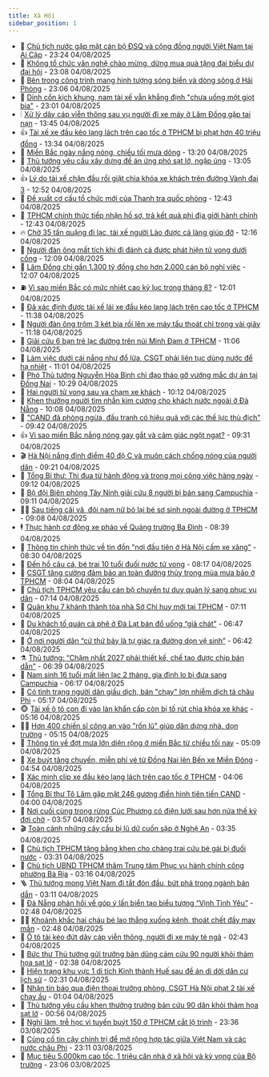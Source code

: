 ```yaml
---
title: Xã Hội
sidebar_position: 1
---
```


<!-- dantri-xa-hoi:START -->
- 🫣 [Chủ tịch nước gặp mặt cán bộ ĐSQ và cộng đồng người Việt Nam tại Ai Cập](https://dantri.com.vn/xa-hoi/chu-tich-nuoc-gap-mat-can-bo-dsq-va-cong-dong-nguoi-viet-nam-tai-ai-cap-20250805062340754.htm) - 23:24 04/08/2025
- 💼 [Không tổ chức văn nghệ chào mừng, dừng mua quà tặng đại biểu dự đại hội](https://dantri.com.vn/xa-hoi/khong-to-chuc-van-nghe-chao-mung-dung-mua-qua-tang-dai-bieu-du-dai-hoi-20250804214639740.htm) - 23:08 04/08/2025
- 🎊 [Bên trong công trình mang hình tượng sóng biển và dòng sông ở Hải Phòng](https://dantri.com.vn/xa-hoi/ben-trong-cong-trinh-mang-hinh-tuong-song-bien-va-dong-song-o-hai-phong-20250804101335129.htm) - 23:06 04/08/2025
- 🙉 [Dính cồn kịch khung, nam tài xế vẫn khẳng định &quot;chưa uống một giọt bia&quot;](https://dantri.com.vn/xa-hoi/dinh-con-kich-khung-nam-tai-xe-van-khang-dinh-chua-uong-mot-giot-bia-20250805005730527.htm) - 23:01 04/08/2025
- 🕯 [Xử lý dây cáp viễn thông sau vụ người đi xe máy ở Lâm Đồng gặp tai nạn](https://dantri.com.vn/xa-hoi/xu-ly-day-cap-vien-thong-sau-vu-nguoi-di-xe-may-o-lam-dong-gap-tai-nan-20250804194556645.htm) - 13:45 04/08/2025
- 👍 [Tài xế xe đầu kéo lạng lách trên cao tốc ở TPHCM bị phạt hơn 40 triệu đồng](https://dantri.com.vn/xa-hoi/tai-xe-xe-dau-keo-lang-lach-tren-cao-toc-o-tphcm-bi-phat-hon-40-trieu-dong-20250804202314260.htm) - 13:34 04/08/2025
- 🤖 [Miền Bắc ngày nắng nóng, chiều tối mưa dông](https://dantri.com.vn/xa-hoi/mien-bac-ngay-nang-nong-chieu-toi-mua-dong-20250804171304164.htm) - 13:20 04/08/2025
- 🙉 [Thủ tướng yêu cầu xây dựng đề án ứng phó sạt lở, ngập úng](https://dantri.com.vn/xa-hoi/thu-tuong-yeu-cau-xay-dung-de-an-ung-pho-sat-lo-ngap-ung-20250804200537588.htm) - 13:05 04/08/2025
- 👍 [Lý do tài xế chặn đầu rồi giật chìa khóa xe khách trên đường Vành đai 3](https://dantri.com.vn/xa-hoi/ly-do-tai-xe-chan-dau-roi-giat-chia-khoa-xe-khach-tren-duong-vanh-dai-3-20250804194529973.htm) - 12:52 04/08/2025
- 🗽 [Đề xuất cơ cấu tổ chức mới của Thanh tra quốc phòng](https://dantri.com.vn/xa-hoi/de-xuat-co-cau-to-chuc-moi-cua-thanh-tra-quoc-phong-20250804193406882.htm) - 12:43 04/08/2025
- 🗽 [TPHCM chính thức tiếp nhận hồ sơ, trả kết quả phi địa giới hành chính](https://dantri.com.vn/xa-hoi/tphcm-chinh-thuc-tiep-nhan-ho-so-tra-ket-qua-phi-dia-gioi-hanh-chinh-20250804192428832.htm) - 12:43 04/08/2025
- 🔥 [Chở 35 tấn quặng đi lạc, tài xế người Lào được cả làng giúp đỡ](https://dantri.com.vn/xa-hoi/cho-35-tan-quang-di-lac-tai-xe-nguoi-lao-duoc-ca-lang-giup-do-20250804181255529.htm) - 12:16 04/08/2025
- 🦒 [Người đàn ông mất tích khi đi đánh cá được phát hiện tử vong dưới cống](https://dantri.com.vn/xa-hoi/nguoi-dan-ong-mat-tich-khi-di-danh-ca-duoc-phat-hien-tu-vong-duoi-cong-20250804162825330.htm) - 12:09 04/08/2025
- 🧐 [Lâm Đồng chi gần 1.300 tỷ đồng cho hơn 2.000 cán bộ nghỉ việc](https://dantri.com.vn/xa-hoi/lam-dong-chi-gan-1300-ty-dong-cho-hon-2000-can-bo-nghi-viec-20250804182643404.htm) - 12:07 04/08/2025
- ⛽️ [Vì sao miền Bắc có mức nhiệt cao kỷ lục trong tháng 8?](https://dantri.com.vn/xa-hoi/vi-sao-mien-bac-co-muc-nhiet-cao-ky-luc-trong-thang-8-20250803184214359.htm) - 12:01 04/08/2025
- 🚀 [Đã xác định được tài xế lái xe đầu kéo lạng lách trên cao tốc ở TPHCM](https://dantri.com.vn/xa-hoi/da-xac-dinh-duoc-tai-xe-lai-xe-dau-keo-lang-lach-tren-cao-toc-o-tphcm-20250804180239160.htm) - 11:38 04/08/2025
- 🦒 [Người đàn ông trộm 3 két bia rồi lên xe máy tẩu thoát chỉ trong vài giây](https://dantri.com.vn/xa-hoi/nguoi-dan-ong-trom-3-ket-bia-roi-len-xe-may-tau-thoat-chi-trong-vai-giay-20250804173513960.htm) - 11:18 04/08/2025
- 🦅 [Giải cứu 6 bạn trẻ lạc đường trên núi Minh Đạm ở TPHCM](https://dantri.com.vn/xa-hoi/giai-cuu-6-ban-tre-lac-duong-tren-nui-minh-dam-o-tphcm-20250804174309361.htm) - 11:06 04/08/2025
- 🚀 [Làm việc dưới cái nắng như đổ lửa, CSGT phải liên tục dùng nước để hạ nhiệt](https://dantri.com.vn/xa-hoi/lam-viec-duoi-cai-nang-nhu-do-lua-csgt-phai-lien-tuc-dung-nuoc-de-ha-nhiet-20250804172139843.htm) - 11:01 04/08/2025
- 🦅 [Phó Thủ tướng Nguyễn Hòa Bình chỉ đạo tháo gỡ vướng mắc dự án tại Đồng Nai](https://dantri.com.vn/xa-hoi/pho-thu-tuong-nguyen-hoa-binh-chi-dao-thao-go-vuong-mac-du-an-tai-dong-nai-20250804171440964.htm) - 10:29 04/08/2025
- 🤠 [Hai người tử vong sau va chạm xe khách](https://dantri.com.vn/xa-hoi/hai-nguoi-tu-vong-sau-va-cham-xe-khach-20250804162718351.htm) - 10:12 04/08/2025
- 💄 [Khen thưởng người tìm nhẫn kim cương cho khách nước ngoài ở Đà Nẵng](https://dantri.com.vn/xa-hoi/khen-thuong-nguoi-tim-nhan-kim-cuong-cho-khach-nuoc-ngoai-o-da-nang-20250804162844842.htm) - 10:08 04/08/2025
- 🥷 [&quot;CAND đã phòng ngừa, đấu tranh có hiệu quả với các thế lực thù địch&quot;](https://dantri.com.vn/xa-hoi/cand-da-phong-ngua-dau-tranh-co-hieu-qua-voi-cac-the-luc-thu-dich-20250804162305041.htm) - 09:42 04/08/2025
- 👍 [Vì sao miền Bắc nắng nóng gay gắt và cảm giác ngột ngạt?](https://dantri.com.vn/xa-hoi/vi-sao-mien-bac-nang-nong-gay-gat-va-cam-giac-ngot-ngat-20250804161509141.htm) - 09:31 04/08/2025
- 🎬 [Hà Nội nắng đỉnh điểm 40 độ C và muôn cách chống nóng của người dân](https://dantri.com.vn/xa-hoi/ha-noi-nang-dinh-diem-40-do-c-va-muon-cach-chong-nong-cua-nguoi-dan-20250804161341646.htm) - 09:21 04/08/2025
- 🦒 [Tổng Bí thư: Thi đua từ hành động và trong mọi công việc hàng ngày](https://dantri.com.vn/xa-hoi/tong-bi-thu-thi-dua-tu-hanh-dong-va-trong-moi-cong-viec-hang-ngay-20250804142033211.htm) - 09:12 04/08/2025
- 🌊 [Bộ đội Biên phòng Tây Ninh giải cứu 8 người bị bán sang Campuchia](https://dantri.com.vn/xa-hoi/bo-doi-bien-phong-tay-ninh-giai-cuu-8-nguoi-bi-ban-sang-campuchia-20250804155640030.htm) - 09:11 04/08/2025
- 🧑‍💻 [Sau tiếng cãi vã, đôi nam nữ bỏ lại bé sơ sinh ngoài đường ở TPHCM](https://dantri.com.vn/xa-hoi/sau-tieng-cai-va-doi-nam-nu-bo-lai-be-so-sinh-ngoai-duong-o-tphcm-20250804152620922.htm) - 09:08 04/08/2025
- 🕴 [Thực hành cơ động xe pháo về Quảng trường Ba Đình](https://dantri.com.vn/xa-hoi/thuc-hanh-co-dong-xe-phao-ve-quang-truong-ba-dinh-20250804152101421.htm) - 08:39 04/08/2025
- 🤔 [Thông tin chính thức về tin đồn &quot;nơi đầu tiên ở Hà Nội cấm xe xăng&quot;](https://dantri.com.vn/xa-hoi/thong-tin-chinh-thuc-ve-tin-don-noi-dau-tien-o-ha-noi-cam-xe-xang-20250804152612840.htm) - 08:30 04/08/2025
- 💄 [Đến hồ câu cá, bé trai 10 tuổi đuối nước tử vong](https://dantri.com.vn/xa-hoi/den-ho-cau-ca-be-trai-10-tuoi-duoi-nuoc-tu-vong-20250804095608096.htm) - 08:17 04/08/2025
- 🧠 [CSGT tăng cường đảm bảo an toàn đường thủy trong mùa mưa bão ở TPHCM](https://dantri.com.vn/xa-hoi/csgt-tang-cuong-dam-bao-an-toan-duong-thuy-trong-mua-mua-bao-o-tphcm-20250804124945287.htm) - 08:04 04/08/2025
- 🦣 [Chủ tịch TPHCM yêu cầu cán bộ chuyển tư duy quản lý sang phục vụ dân](https://dantri.com.vn/xa-hoi/chu-tich-tphcm-yeu-cau-can-bo-chuyen-tu-duy-quan-ly-sang-phuc-vu-dan-20250804134210812.htm) - 07:14 04/08/2025
- 💫 [Quân khu 7 khánh thành tòa nhà Sở Chỉ huy mới tại TPHCM](https://dantri.com.vn/xa-hoi/quan-khu-7-khanh-thanh-toa-nha-so-chi-huy-moi-tai-tphcm-20250804133457080.htm) - 07:11 04/08/2025
- 🚀 [Du khách tố quán cà phê ở Đà Lạt bán đồ uống “giá chát”](https://dantri.com.vn/xa-hoi/du-khach-to-quan-ca-phe-o-da-lat-ban-do-uong-gia-chat-20250804125201431.htm) - 06:47 04/08/2025
- 🤔 [Ở nơi người dân “cứ thứ bảy là tự giác ra đường dọn vệ sinh”](https://dantri.com.vn/xa-hoi/o-noi-nguoi-dan-cu-thu-bay-la-tu-giac-ra-duong-don-ve-sinh-20250804120726628.htm) - 06:42 04/08/2025
- ⚗️ [Thủ tướng: “Chậm nhất 2027 phải thiết kế, chế tạo được chip bán dẫn&quot;](https://dantri.com.vn/xa-hoi/thu-tuong-cham-nhat-2027-phai-thiet-ke-che-tao-duoc-chip-ban-dan-20250804133329811.htm) - 06:39 04/08/2025
- 🫶 [Nam sinh 16 tuổi mất liên lạc 2 tháng, gia đình lo bị đưa sang Campuchia](https://dantri.com.vn/xa-hoi/nam-sinh-16-tuoi-mat-lien-lac-2-thang-gia-dinh-lo-bi-dua-sang-campuchia-20250804115945335.htm) - 06:17 04/08/2025
- 🌮 [Có tình trạng người dân giấu dịch, bán &quot;chạy&quot; lợn nhiễm dịch tả châu Phi](https://dantri.com.vn/xa-hoi/co-tinh-trang-nguoi-dan-giau-dich-ban-chay-lon-nhiem-dich-ta-chau-phi-20250804114311576.htm) - 05:17 04/08/2025
- 🐵 [Tài xế ô tô con đi vào làn khẩn cấp còn bị tố rút chìa khóa xe khác](https://dantri.com.vn/xa-hoi/tai-xe-o-to-con-di-vao-lan-khan-cap-con-bi-to-rut-chia-khoa-xe-khac-20250804121337666.htm) - 05:16 04/08/2025
- 🧑‍🏫 [Hơn 400 chiến sĩ công an vào &quot;rốn lũ&quot; giúp dân dựng nhà, dọn trường](https://dantri.com.vn/xa-hoi/hon-400-chien-si-cong-an-vao-ron-lu-giup-dan-dung-nha-don-truong-20250804112916290.htm) - 05:15 04/08/2025
- 💫 [Thông tin về đợt mưa lớn diện rộng ở miền Bắc từ chiều tối nay](https://dantri.com.vn/xa-hoi/thong-tin-ve-dot-mua-lon-dien-rong-o-mien-bac-tu-chieu-toi-nay-20250804120525147.htm) - 05:09 04/08/2025
- 🦩 [Xe buýt tăng chuyến, miễn phí vé từ Đồng Nai lên Bến xe Miền Đông](https://dantri.com.vn/xa-hoi/xe-buyt-tang-chuyen-mien-phi-ve-tu-dong-nai-len-ben-xe-mien-dong-20250804111912918.htm) - 04:54 04/08/2025
- 🦄 [Xác minh clip xe đầu kéo lạng lách trên cao tốc ở TPHCM](https://dantri.com.vn/xa-hoi/xac-minh-clip-xe-dau-keo-lang-lach-tren-cao-toc-o-tphcm-20250804103620848.htm) - 04:06 04/08/2025
- 💂 [Tổng Bí thư Tô Lâm gặp mặt 246 gương điển hình tiên tiến CAND](https://dantri.com.vn/xa-hoi/tong-bi-thu-to-lam-gap-mat-246-guong-dien-hinh-tien-tien-cand-20250804105945234.htm) - 04:00 04/08/2025
- 💄 [Nơi cuối cùng trong rừng Cúc Phương có điện lưới sau hơn nửa thế kỷ đợi chờ](https://dantri.com.vn/xa-hoi/noi-cuoi-cung-trong-rung-cuc-phuong-co-dien-luoi-sau-hon-nua-the-ky-doi-cho-20250804103631072.htm) - 03:57 04/08/2025
- 🎬 [Toàn cảnh những cây cầu bị lũ dữ cuốn sập ở Nghệ An](https://dantri.com.vn/xa-hoi/toan-canh-nhung-cay-cau-bi-lu-du-cuon-sap-o-nghe-an-20250804084113219.htm) - 03:35 04/08/2025
- 👀 [Chủ tịch TPHCM tặng bằng khen cho chàng trai cứu bé gái bị đuối nước](https://dantri.com.vn/xa-hoi/chu-tich-tphcm-tang-bang-khen-cho-chang-trai-cuu-be-gai-bi-duoi-nuoc-20250804101832543.htm) - 03:31 04/08/2025
- 💃 [Chủ tịch UBND TPHCM thăm Trung tâm Phục vụ hành chính công phường Bà Rịa](https://dantri.com.vn/xa-hoi/chu-tich-ubnd-tphcm-tham-trung-tam-phuc-vu-hanh-chinh-cong-phuong-ba-ria-20250804100736035.htm) - 03:16 04/08/2025
- 🪜 [Thủ tướng mong Việt Nam đi tắt đón đầu, bứt phá trong ngành bán dẫn](https://dantri.com.vn/xa-hoi/thu-tuong-mong-viet-nam-di-tat-don-dau-but-pha-trong-nganh-ban-dan-20250804100633903.htm) - 03:11 04/08/2025
- 📝 [Đà Nẵng phản hồi về góp ý lấn biển tạo biểu tượng “Vịnh Tình Yêu”](https://dantri.com.vn/xa-hoi/da-nang-phan-hoi-ve-gop-y-lan-bien-tao-bieu-tuong-vinh-tinh-yeu-20250804093142240.htm) - 02:48 04/08/2025
- 🧑‍💻 [Khoảnh khắc hai cháu bé lao thẳng xuống kênh, thoát chết đầy may mắn](https://dantri.com.vn/xa-hoi/khoanh-khac-hai-chau-be-lao-thang-xuong-kenh-thoat-chet-day-may-man-20250804014653631.htm) - 02:48 04/08/2025
- 👺 [Ô tô tải kéo đứt dây cáp viễn thông, người đi xe máy té ngã](https://dantri.com.vn/xa-hoi/o-to-tai-keo-dut-day-cap-vien-thong-nguoi-di-xe-may-te-nga-20250804090551238.htm) - 02:43 04/08/2025
- 🌮 [Bức thư Thủ tướng gửi trưởng bản dũng cảm cứu 90 người khỏi thảm họa sạt lở](https://dantri.com.vn/xa-hoi/buc-thu-thu-tuong-gui-truong-ban-dung-cam-cuu-90-nguoi-khoi-tham-hoa-sat-lo-20250804093439099.htm) - 02:38 04/08/2025
- 🤭 [Hiện trạng khu vực 1 di tích Kinh thành Huế sau đề án di dời dân cư lịch sử](https://dantri.com.vn/xa-hoi/hien-trang-khu-vuc-1-di-tich-kinh-thanh-hue-sau-de-an-di-doi-dan-cu-lich-su-20250802105529896.htm) - 02:31 04/08/2025
- 💪 [Nhận tin báo qua điện thoại trưởng phòng, CSGT Hà Nội phạt 2 tài xế chạy ẩu](https://dantri.com.vn/xa-hoi/nhan-tin-bao-qua-dien-thoai-truong-phong-csgt-ha-noi-phat-2-tai-xe-chay-au-20250804080054831.htm) - 01:04 04/08/2025
- 🧰 [Thủ tướng yêu cầu khen thưởng trưởng bản cứu 90 dân khỏi thảm họa sạt lở](https://dantri.com.vn/xa-hoi/thu-tuong-yeu-cau-khen-thuong-truong-ban-cuu-90-dan-khoi-tham-hoa-sat-lo-20250804072140380.htm) - 00:56 04/08/2025
- 🤡 [Nghỉ làm, trễ học vì tuyến buýt 150 ở TPHCM cắt lộ trình](https://dantri.com.vn/xa-hoi/nghi-lam-tre-hoc-vi-tuyen-buyt-150-o-tphcm-cat-lo-trinh-20250803150908051.htm) - 23:36 03/08/2025
- 🦆 [Củng cố tin cậy chính trị để mở rộng hợp tác giữa Việt Nam và các nước châu Phi](https://dantri.com.vn/xa-hoi/cung-co-tin-cay-chinh-tri-de-mo-rong-hop-tac-giua-viet-nam-va-cac-nuoc-chau-phi-20250804061023233.htm) - 23:11 03/08/2025
- 🦍 [Mục tiêu 5.000km cao tốc, 1 triệu căn nhà ở xã hội và kỳ vọng của Bộ trưởng](https://dantri.com.vn/xa-hoi/muc-tieu-5000km-cao-toc-1-trieu-can-nha-o-xa-hoi-va-ky-vong-cua-bo-truong-20250803110257754.htm) - 23:06 03/08/2025<!-- dantri-xa-hoi:END -->
